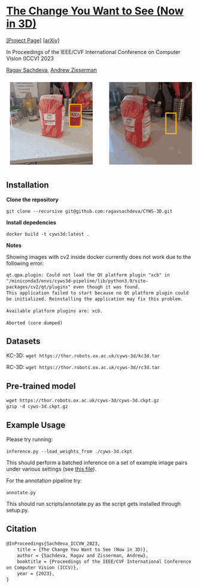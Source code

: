 # [The Change You Want to See (Now in 3D)](#)

[[Project Page]](#) [[arXiv]](https://arxiv.org/abs/2308.10417)

In Proceedings of the IEEE/CVF International Conference on Computer Vision (ICCV) 2023

[Ragav Sachdeva](https://ragavsachdeva.github.io/), [Andrew Zisserman](https://scholar.google.com/citations?hl=en&user=UZ5wscMAAAAJ)

![results](demo_data/pred.gif)

## Installation

**Clone the repository**

```
git clone --recursive git@github.com:ragavsachdeva/CYWS-3D.git
```

**Install depedencies**

```
docker build -t cyws3d:latest .
```

**Notes**

Showing images with cv2 inside docker currently does not work due to the following error:
```
qt.qpa.plugin: Could not load the Qt platform plugin "xcb" in "/miniconda3/envs/cyws3d-pipeline/lib/python3.9/site-packages/cv2/qt/plugins" even though it was found.
This application failed to start because no Qt platform plugin could be initialized. Reinstalling the application may fix this problem.

Available platform plugins are: xcb.

Aborted (core dumped)
```


## Datasets

KC-3D: `wget https://thor.robots.ox.ac.uk/cyws-3d/kc3d.tar`

RC-3D: `wget https://thor.robots.ox.ac.uk/cyws-3d/rc3d.tar`


## Pre-trained model

```
wget https://thor.robots.ox.ac.uk/cyws-3d/cyws-3d.ckpt.gz
gzip -d cyws-3d.ckpt.gz
```

## Example Usage

Please try running:

`inference.py --load_weights_from ./cyws-3d.ckpt`

This should perform a batched inference on a set of example image pairs under various settings (see [this file](demo_data/input_metadata.yml)).

For the annotation pipeline try:

`annotate.py`

This should run scripts/annotate.py as the script gets installed through setup.py.

## Citation

```
@InProceedings{Sachdeva_ICCVW_2023,
    title = {The Change You Want to See (Now in 3D)},
    author = {Sachdeva, Ragav and Zisserman, Andrew},
    booktitle = {Proceedings of the IEEE/CVF International Conference on Computer Vision (ICCV)},
    year = {2023},
}
```
